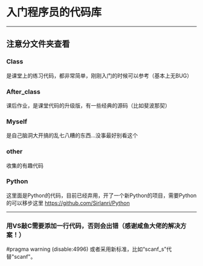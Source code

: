 # 入门程序员的代码库
***
## 注意分文件夹查看 

### Class

是课堂上的练习代码，都非常简单，刚刚入门的时候可以参考（基本上无BUG）

### After_class

课后作业，是课堂代码的升级版，有一些经典的源码（比如斐波那契）

### Myself

是自己脑洞大开搞的乱七八糟的东西...没事最好别看这个

### other

收集的有趣代码

### Python

这里面是Python的代码，目前已经弃用，开了一个新Python的项目，需要Python的可以移步这里 https://github.com/Sirlanri/Python

***
### 用VS敲C需要添加一行代码，否则会出错（感谢咸鱼大佬的解决方案！）
#pragma warning (disable:4996)
或者采用新标准，比如“scanf_s”代替"scanf"。 
 
